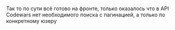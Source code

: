 Так то по сути всё готово на фронте, только оказалось что в API Codewars нет необходимого поиска с пагинацией, а только по конкретному юзеру
